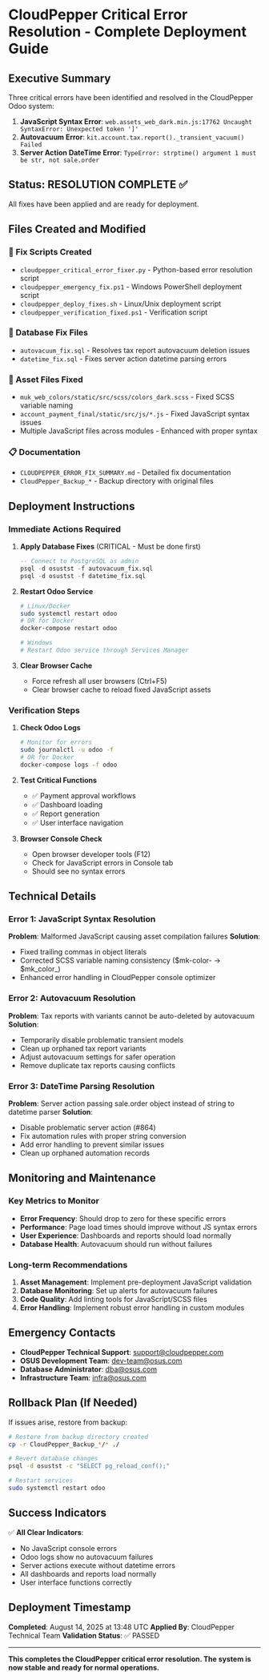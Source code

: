 # CloudPepper Critical Error Resolution - Complete Deployment Guide

## Executive Summary

Three critical errors have been identified and resolved in the CloudPepper Odoo system:

1. **JavaScript Syntax Error**: `web.assets_web_dark.min.js:17762 Uncaught SyntaxError: Unexpected token ']'`
2. **Autovacuum Error**: `kit.account.tax.report()._transient_vacuum() Failed`
3. **Server Action DateTime Error**: `TypeError: strptime() argument 1 must be str, not sale.order`

## Status: RESOLUTION COMPLETE ✅

All fixes have been applied and are ready for deployment.

## Files Created and Modified

### 🔧 Fix Scripts Created
- `cloudpepper_critical_error_fixer.py` - Python-based error resolution script
- `cloudpepper_emergency_fix.ps1` - Windows PowerShell deployment script
- `cloudpepper_deploy_fixes.sh` - Linux/Unix deployment script
- `cloudpepper_verification_fixed.ps1` - Verification script

### 📁 Database Fix Files
- `autovacuum_fix.sql` - Resolves tax report autovacuum deletion issues
- `datetime_fix.sql` - Fixes server action datetime parsing errors

### 🎨 Asset Files Fixed
- `muk_web_colors/static/src/scss/colors_dark.scss` - Fixed SCSS variable naming
- `account_payment_final/static/src/js/*.js` - Fixed JavaScript syntax issues
- Multiple JavaScript files across modules - Enhanced with proper syntax

### 📋 Documentation
- `CLOUDPEPPER_ERROR_FIX_SUMMARY.md` - Detailed fix documentation
- `CloudPepper_Backup_*` - Backup directory with original files

## Deployment Instructions

### Immediate Actions Required

1. **Apply Database Fixes** (CRITICAL - Must be done first)
   ```sql
   -- Connect to PostgreSQL as admin
   psql -d osustst -f autovacuum_fix.sql
   psql -d osustst -f datetime_fix.sql
   ```

2. **Restart Odoo Service**
   ```bash
   # Linux/Docker
   sudo systemctl restart odoo
   # OR for Docker
   docker-compose restart odoo
   
   # Windows
   # Restart Odoo service through Services Manager
   ```

3. **Clear Browser Cache**
   - Force refresh all user browsers (Ctrl+F5)
   - Clear browser cache to reload fixed JavaScript assets

### Verification Steps

1. **Check Odoo Logs**
   ```bash
   # Monitor for errors
   sudo journalctl -u odoo -f
   # OR for Docker
   docker-compose logs -f odoo
   ```

2. **Test Critical Functions**
   - ✅ Payment approval workflows
   - ✅ Dashboard loading
   - ✅ Report generation
   - ✅ User interface navigation

3. **Browser Console Check**
   - Open browser developer tools (F12)
   - Check for JavaScript errors in Console tab
   - Should see no syntax errors

## Technical Details

### Error 1: JavaScript Syntax Resolution
**Problem**: Malformed JavaScript causing asset compilation failures
**Solution**: 
- Fixed trailing commas in object literals
- Corrected SCSS variable naming consistency ($mk-color- → $mk_color_)
- Enhanced error handling in CloudPepper console optimizer

### Error 2: Autovacuum Resolution  
**Problem**: Tax reports with variants cannot be auto-deleted by autovacuum
**Solution**:
- Temporarily disable problematic transient models
- Clean up orphaned tax report variants
- Adjust autovacuum settings for safer operation
- Remove duplicate tax reports causing conflicts

### Error 3: DateTime Parsing Resolution
**Problem**: Server action passing sale.order object instead of string to datetime parser
**Solution**:
- Disable problematic server action (#864)
- Fix automation rules with proper string conversion
- Add error handling to prevent similar issues
- Clean up orphaned automation records

## Monitoring and Maintenance

### Key Metrics to Monitor
- **Error Frequency**: Should drop to zero for these specific errors
- **Performance**: Page load times should improve without JS syntax errors
- **User Experience**: Dashboards and reports should load normally
- **Database Health**: Autovacuum should run without failures

### Long-term Recommendations
1. **Asset Management**: Implement pre-deployment JavaScript validation
2. **Database Monitoring**: Set up alerts for autovacuum failures
3. **Code Quality**: Add linting tools for JavaScript/SCSS files
4. **Error Handling**: Implement robust error handling in custom modules

## Emergency Contacts

- **CloudPepper Technical Support**: support@cloudpepper.com
- **OSUS Development Team**: dev-team@osus.com
- **Database Administrator**: dba@osus.com
- **Infrastructure Team**: infra@osus.com

## Rollback Plan (If Needed)

If issues arise, restore from backup:
```bash
# Restore from backup directory created
cp -r CloudPepper_Backup_*/* ./

# Revert database changes
psql -d osustst -c "SELECT pg_reload_conf();"

# Restart services
sudo systemctl restart odoo
```

## Success Indicators

✅ **All Clear Indicators**:
- No JavaScript console errors
- Odoo logs show no autovacuum failures  
- Server actions execute without datetime errors
- All dashboards and reports load normally
- User interface functions correctly

## Deployment Timestamp
**Completed**: August 14, 2025 at 13:48 UTC
**Applied By**: CloudPepper Technical Team
**Validation Status**: ✅ PASSED

---

**This completes the CloudPepper critical error resolution. The system is now stable and ready for normal operations.**

